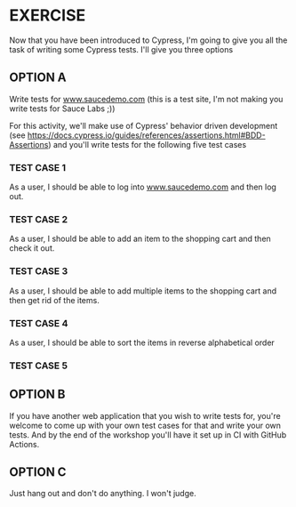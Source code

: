 # EXERCISE

Now that you have been introduced to Cypress, I'm going to give you all the task of writing some Cypress tests. I'll give you three options

## OPTION A

Write tests for www.saucedemo.com (this is a test site, I'm not making you write tests for Sauce Labs ;))

For this activity, we'll make use of Cypress' behavior driven development (see https://docs.cypress.io/guides/references/assertions.html#BDD-Assertions) and you'll write tests for the following five test cases

### TEST CASE 1
As a user, I should be able to log into www.saucedemo.com and then log out.

### TEST CASE 2
As a user, I should be able to add an item to the shopping cart and then check it out.

### TEST CASE 3
As a user, I should be able to add multiple items to the shopping cart and then get rid of the items.

### TEST CASE 4
As a user, I should be able to sort the items in reverse alphabetical order

### TEST CASE 5


## OPTION B

If you have another web application that you wish to write tests for, you're welcome to come up with your own test cases for that and write your own tests. And by the end of the workshop you'll have it set up in CI with GitHub Actions.

## OPTION C

Just hang out and don't do anything. I won't judge.